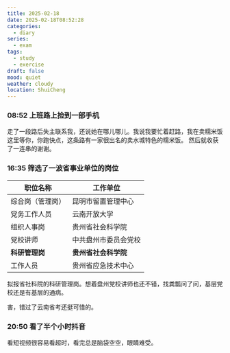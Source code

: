 ```yaml
---
title: 2025-02-18
date: 2025-02-18T08:52:28
categories:
  - diary
series:
  - exam
tags:
  - study
  - exercise
draft: false
mood: quiet
weather: cloudy
location: ShuiCheng
---
```



### 08:52 上班路上捡到一部手机

走了一段路后失主联系我，还说她在哪儿哪儿。我说我要忙着赶路，我在卖糯米饭这里等你，你跑快点，这条路有一家很出名的卖水城特色的糯米饭。
然后就收获了一连串的谢谢。

### 16:35 筛选了一波省事业单位的岗位

| 职位名称      | 工作单位         |
| --------- | ------------ |
| 综合岗（管理岗）  | 昆明市留置管理中心    |
| 党务工作人员    | 云南开放大学       |
| 组织人事岗     | 贵州省社会科学院     |
| 党校讲师      | 中共盘州市委员会党校   |
| **科研管理岗** | **贵州省社会科学院** |
| 工作人员      | 贵州省应急技术中心    |
拟报省社科院的科研管理岗。想着盘州党校讲师也还不错，找粪瓢问了问，基层党校还是有基层的通病。

害，错过了云南省考还挺可惜的。


### 20:50 看了半个小时抖音

看短视频很容易看超时，看完总是脑袋空空，眼睛难受。
